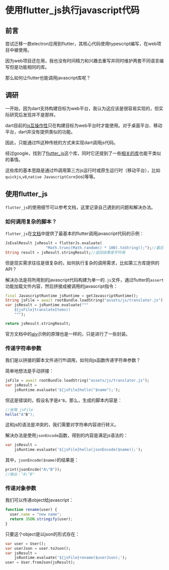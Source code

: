 # 使用flutter_js执行javascript代码

## 前言

尝试迁移一款electron应用到flutter，其核心代码使用typescript编写，在web项目中被使用。

因为web项目还在用，我也没有时间精力和兴趣去重写并同时维护两套不同语言编写但是功能相同的库。

那么如何让flutter也能调用javascript库呢？

## 调研

一开始，因为dart支持构建目标为web平台，我认为这应该是很容易实现的，但实际研究后发现并不是那样。

dart目前的[js互操作性](https://dart.dev/web/js-interop)只在构建目标为web平台时才能使用。对于桌面平台、移动平台，dart并没有提供类似的功能。

因此，只能通过ffi这种传统的方式来实现dart调用js代码。

经过google，找到了[flutter_js](https://pub.dev/packages/flutter_js)这个库，同时它还提到了一些[相关的库](https://github.com/abner/flutter_js#alternatives-and-also-why-we-think-our-library-is-better)也能干类似的事情。

这些库的基本思路是通过ffi调用第三方js运行时或原生运行时（移动平台），比如`quickjs`,`v8`,`native JavascriptCore`(ios)等等。

## 使用flutter_js

`flutter_js`的使用细节可以参考文档，这里记录自己遇到的问题和解决办法。

### 如何调用复杂的脚本？

`flutter_js`在[文档](https://pub.dev/packages/flutter_js)中提供了最基本的flutter调用javascript代码的示例：

```dart
JsEvalResult jsResult = flutterJs.evaluate(
                  "Math.trunc(Math.random() * 100).toString();");//最后一行产生返回结果
String result = jsResult.stringResult;//返回结果是字符串
```

但是现实需求往往是很复杂的，如何执行复杂的调用需求，比如第三方库提供的API？

解决办法是将所用到的javascript代码构建为单一的`.js`文件，通过flutter的`assert`功能加载文件内容，然后拼接成被调用的javascript指令：

```dart
final JavascriptRuntime jsRuntime = getJavascriptRuntime();
String jsFile = await rootBundle.loadString("assets/js/translator.js");
var jsResult = jsRuntime.evaluate("""
    ${jsFile}translateItems()
    """);

return jsResult.stringResult;
```

官方文档中的[ajv](https://pub.dev/packages/flutter_js#ajv)示例的原理也是一样的，只是进行了一些封装。

### 传递字符串参数

我们是以拼接的脚本文件进行ffi调用，如何向js函数传递字符串参数？

简单地想法是手动拼接：

```dart
jsFile = await rootBundle.loadString("assets/js/translator.js");
var jsResult =
    jsRuntime.evaluate('${jsFile}hello("$name");');
```

但这是错误的，假设名字是`A"B`，那么，生成的脚本内容是：

```js
//省略 jsFile
hello("A"B");
```

这和js的语法是冲突的，我们需要对字符串内容进行转义。

解决办法是使用`jsonEncode`函数，得到的内容是满足js语法的：

```dart
var jsResult =
    jsRuntime.evaluate('${jsFile}hello(jsonEncode($name));');
```

其中，`jsonEncode($name)`的结果是：

```dart
print(jsonEncde("A\"B"));
//输出："A\"B"
```

### 传递对象参数

我们可以传递object给javascript：

```javascript
function rename(user) {
  user.name = "new name";
  return JSON.stringify(user);
}
```

只要这个object是以json的形式存在：

```dart
var user = User();
var userJson = user.toJson();
var jsResult =
    jsRuntime.evaluate('${jsFile}rename($userJson);');
user = User.fromJson(jsResult);
```
